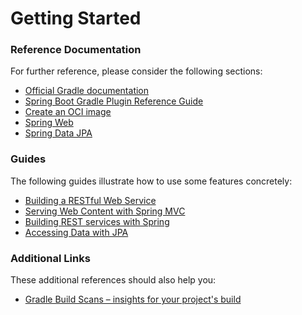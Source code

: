 # Getting Started

### Reference Documentation
For further reference, please consider the following sections:

* [Official Gradle documentation](https://docs.gradle.org)
* [Spring Boot Gradle Plugin Reference Guide](https://docs.spring.io/spring-boot/docs/2.7.5/gradle-plugin/reference/html/)
* [Create an OCI image](https://docs.spring.io/spring-boot/docs/2.7.5/gradle-plugin/reference/html/#build-image)
* [Spring Web](https://docs.spring.io/spring-boot/docs/2.7.5/reference/htmlsingle/#web)
* [Spring Data JPA](https://docs.spring.io/spring-boot/docs/2.7.5/reference/htmlsingle/#data.sql.jpa-and-spring-data)

### Guides
The following guides illustrate how to use some features concretely:

* [Building a RESTful Web Service](https://spring.io/guides/gs/rest-service/)
* [Serving Web Content with Spring MVC](https://spring.io/guides/gs/serving-web-content/)
* [Building REST services with Spring](https://spring.io/guides/tutorials/rest/)
* [Accessing Data with JPA](https://spring.io/guides/gs/accessing-data-jpa/)

### Additional Links
These additional references should also help you:

* [Gradle Build Scans – insights for your project's build](https://scans.gradle.com#gradle)